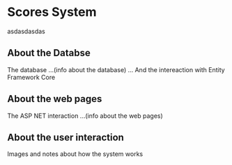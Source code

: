 # Scores System
asdasdasdas
## About the Databse
The database ...(info about the database)
... And the intereaction with Entity Framework Core


## About the web pages
The ASP NET interaction ...(info about the web pages)


## About the user interaction 
Images and notes about how the system works